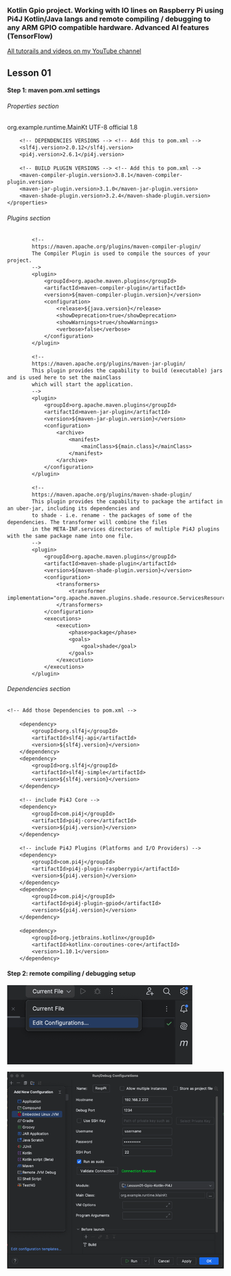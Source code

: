 ### Kotlin Gpio project. Working with IO lines on Raspberry Pi using Pi4J Kotlin/Java langs and remote compiling / debugging to any ARM GPIO compatible hardware. Advanced AI features (TensorFlow)


[All tutorails and videos on my YouTube channel](https://www.youtube.com/@OleksandrNeiko)



## Lesson 01


#### Step 1: maven pom.xml settings

###### Properties section

 <properties>
        <main.class>org.example.runtime.MainKt</main.class>   <!-- Lesson01 :: add to pom.xml -->
        <project.build.sourceEncoding>UTF-8</project.build.sourceEncoding>
        <kotlin.code.style>official</kotlin.code.style>
        <kotlin.compiler.jvmTarget>1.8</kotlin.compiler.jvmTarget>

        <!-- DEPENDENCIES VERSIONS --> <!-- Add this to pom.xml -->
        <slf4j.version>2.0.12</slf4j.version>
        <pi4j.version>2.6.1</pi4j.version>

        <!-- BUILD PLUGIN VERSIONS --> <!-- Add this to pom.xml -->
        <maven-compiler-plugin.version>3.8.1</maven-compiler-plugin.version>
        <maven-jar-plugin.version>3.1.0</maven-jar-plugin.version>
        <maven-shade-plugin.version>3.2.4</maven-shade-plugin.version>
    </properties>



###### Plugins section

  <!-- Add those Plugins to pom.xml -->

            <!--
            https://maven.apache.org/plugins/maven-compiler-plugin/
            The Compiler Plugin is used to compile the sources of your project.
            -->
            <plugin>
                <groupId>org.apache.maven.plugins</groupId>
                <artifactId>maven-compiler-plugin</artifactId>
                <version>${maven-compiler-plugin.version}</version>
                <configuration>
                    <release>${java.version}</release>
                    <showDeprecation>true</showDeprecation>
                    <showWarnings>true</showWarnings>
                    <verbose>false</verbose>
                </configuration>
            </plugin>

            <!--
            https://maven.apache.org/plugins/maven-jar-plugin/
            This plugin provides the capability to build (executable) jars and is used here to set the mainClass
            which will start the application.
            -->
            <plugin>
                <groupId>org.apache.maven.plugins</groupId>
                <artifactId>maven-jar-plugin</artifactId>
                <version>${maven-jar-plugin.version}</version>
                <configuration>
                    <archive>
                        <manifest>
                            <mainClass>${main.class}</mainClass>
                        </manifest>
                    </archive>
                </configuration>
            </plugin>

            <!--
            https://maven.apache.org/plugins/maven-shade-plugin/
            This plugin provides the capability to package the artifact in an uber-jar, including its dependencies and
            to shade - i.e. rename - the packages of some of the dependencies. The transformer will combine the files
            in the META-INF.services directories of multiple Pi4J plugins with the same package name into one file.
            -->
            <plugin>
                <groupId>org.apache.maven.plugins</groupId>
                <artifactId>maven-shade-plugin</artifactId>
                <version>${maven-shade-plugin.version}</version>
                <configuration>
                    <transformers>
                        <transformer implementation="org.apache.maven.plugins.shade.resource.ServicesResourceTransformer"/>
                    </transformers>
                </configuration>
                <executions>
                    <execution>
                        <phase>package</phase>
                        <goals>
                            <goal>shade</goal>
                        </goals>
                    </execution>
                </executions>
            </plugin>


###### Dependencies section

    <!-- Add those Dependencies to pom.xml -->

        <dependency>
            <groupId>org.slf4j</groupId>
            <artifactId>slf4j-api</artifactId>
            <version>${slf4j.version}</version>
        </dependency>
        <dependency>
            <groupId>org.slf4j</groupId>
            <artifactId>slf4j-simple</artifactId>
            <version>${slf4j.version}</version>
        </dependency>

        <!-- include Pi4J Core -->
        <dependency>
            <groupId>com.pi4j</groupId>
            <artifactId>pi4j-core</artifactId>
            <version>${pi4j.version}</version>
        </dependency>

        <!-- include Pi4J Plugins (Platforms and I/O Providers) -->
        <dependency>
            <groupId>com.pi4j</groupId>
            <artifactId>pi4j-plugin-raspberrypi</artifactId>
            <version>${pi4j.version}</version>
        </dependency>
        <dependency>
            <groupId>com.pi4j</groupId>
            <artifactId>pi4j-plugin-gpiod</artifactId>
            <version>${pi4j.version}</version>
        </dependency>

        <dependency>
            <groupId>org.jetbrains.kotlinx</groupId>
            <artifactId>kotlinx-coroutines-core</artifactId>
            <version>1.10.1</version>
        </dependency>


#### Step 2: remote compiling / debugging setup




![screenshot](readme/readme01.png)


![screenshot](readme/readme02.png)
